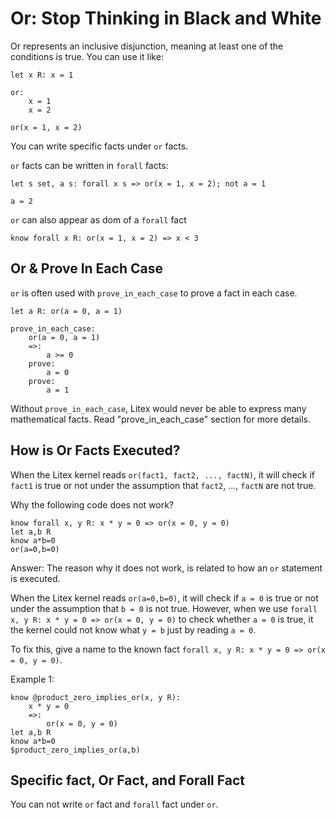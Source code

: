 # Or: Stop Thinking in Black and White

Or represents an inclusive disjunction, meaning at least one of the conditions is true. You can use it like:

```litex
let x R: x = 1

or:
    x = 1
    x = 2

or(x = 1, x = 2)
```

You can write specific facts under `or` facts.

`or` facts can be written in `forall` facts:

```litex
let s set, a s: forall x s => or(x = 1, x = 2); not a = 1

a = 2
```

`or` can also appear as dom of a `forall` fact

```litex
know forall x R: or(x = 1, x = 2) => x < 3
```

## Or & Prove In Each Case

`or` is often used with `prove_in_each_case` to prove a fact in each case.

```litex
let a R: or(a = 0, a = 1)

prove_in_each_case:
    or(a = 0, a = 1)
    =>:
        a >= 0
    prove:
        a = 0
    prove:
        a = 1
```

Without `prove_in_each_case`, Litex would never be able to express many mathematical facts. Read "prove_in_each_case" section for more details.

## How is Or Facts Executed?

When the Litex kernel reads `or(fact1, fact2, ..., factN)`, it will check if `fact1` is true or not under the assumption that `fact2`, ..., `factN` are not true.

Why the following code does not work?

```
know forall x, y R: x * y = 0 => or(x = 0, y = 0)
let a,b R
know a*b=0
or(a=0,b=0)
```

Answer: The reason why it does not work, is related to how an `or` statement is executed.

When the Litex kernel reads `or(a=0,b=0)`, it will check if `a = 0` is true or not under the assumption that `b = 0` is not true. However, when we use `forall x, y R: x * y = 0 => or(x = 0, y = 0)` to check whether `a = 0` is true, it the kernel could not know what `y = b` just by reading `a = 0`.

To fix this, give a name to the known fact `forall x, y R: x * y = 0 => or(x = 0, y = 0)`.

Example 1:

```litex
know @product_zero_implies_or(x, y R):
    x * y = 0
    =>:
        or(x = 0, y = 0)
let a,b R
know a*b=0
$product_zero_implies_or(a,b)
```


## Specific fact, Or Fact, and Forall Fact

You can not write `or` fact and `forall` fact under `or`.